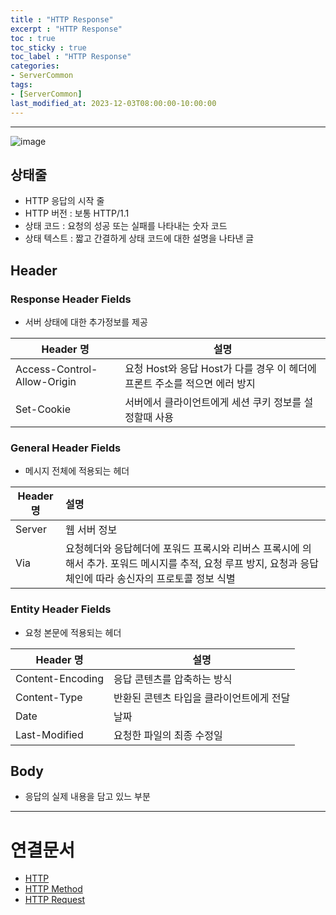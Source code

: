```yaml
---
title : "HTTP Response"
excerpt : "HTTP Response"
toc : true
toc_sticky : true
toc_label : "HTTP Response"
categories:
- ServerCommon
tags:
- [ServerCommon]
last_modified_at: 2023-12-03T08:00:00-10:00:00
---
```

  
---
  
![image](../../assets/images/HTTPResponse.png)
  
## 상태줄
- HTTP 응답의 시작 줄
- HTTP 버전 : 보통 HTTP/1.1
- 상태 코드 : 요청의 성공 또는 실패를 나타내는 숫자 코드
- 상태 텍스트 : 짧고 간결하게 상태 코드에 대한 설명을 나타낸 글
  
## Header
  
### Response Header Fields
- 서버 상태에 대한 추가정보를 제공

| Header 명                   | 설명                                                                       |
| --------------------------- | -------------------------------------------------------------------------- |
| Access-Control-Allow-Origin | 요청 Host와 응답 Host가 다를 경우 이 헤더에 프론트 주소를 적으면 에러 방지 |
| Set-Cookie                  | 서버에서 클라이언트에게 세션 쿠키 정보를 설정할때 사용                     |
  
### General Header Fields
- 메시지 전체에 적용되는 헤더

| Header 명 | 설명                                                                                                                                                         |
| --------- |:------------------------------------------------------------------------------------------------------------------------------------------------------------ |
| Server    | 웹 서버 정보                                                                                                                                                 |
| Via       | 요청헤더와 응답헤더에 포워드 프록시와 리버스 프록시에 의해서 추가. 포워드 메시지를 추적, 요청 루프 방지, 요청과 응답 체인에 따라 송신자의 프로토콜 정보 식별 |
  
### Entity Header Fields
- 요청 본문에 적용되는 헤더

| Header 명        | 설명                                     |
| ---------------- | ---------------------------------------- |
| Content-Encoding | 응답 콘텐츠를 압축하는 방식              |
| Content-Type     | 반환된 콘텐츠 타입을 클라이언트에게 전달 |
| Date             | 날짜                                     |
| Last-Modified    | 요청한 파일의 최종 수정일                |
  
## Body
- 응답의 실제 내용을 담고 있느 부분

---
  
# 연결문서
- [HTTP](../../servercommon/servercommon-HTTP)
- [HTTP Method](../../servercommon/servercommon-HTTP-Method)
- [HTTP Request](../../servercommon/servercommon-HTTP-Request)